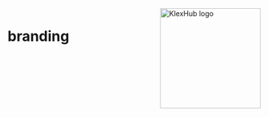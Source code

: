 <img src="https://klexhealth-public.s3.eu-central-1.amazonaws.com/KlexHealth.png" alt="KlexHub logo" title="KlexHealth" align="right" width="200"/>

# branding
